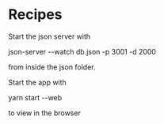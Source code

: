 # Recipes

Start the json server with 

json-server --watch db.json -p 3001 -d 2000

from inside the json folder.

Start the app with

yarn start --web 

to view in the browser
